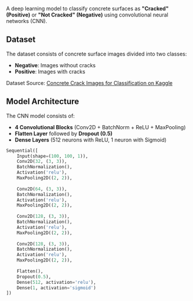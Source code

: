 A deep learning model to classify concrete surfaces as **"Cracked" (Positive)** or **"Not Cracked" (Negative)** using convolutional neural networks (CNN).

## Dataset
The dataset consists of concrete surface images divided into two classes:
- **Negative**: Images without cracks
- **Positive**: Images with cracks

Dataset Source: [Concrete Crack Images for Classification on Kaggle](https://www.kaggle.com/datasets/sdubey1/concrete-crack-images-for-classification)

## Model Architecture
The CNN model consists of:
- **4 Convolutional Blocks** (Conv2D + BatchNorm + ReLU + MaxPooling)
- **Flatten Layer** followed by **Dropout (0.5)**
- **Dense Layers** (512 neurons with ReLU, 1 neuron with Sigmoid)

```python
Sequential([
    Input(shape=(100, 100, 1)),
    Conv2D(32, (3, 3)),
    BatchNormalization(),
    Activation('relu'),
    MaxPooling2D((2, 2)),
    
    Conv2D(64, (3, 3)),
    BatchNormalization(),
    Activation('relu'),
    MaxPooling2D((2, 2)),
    
    Conv2D(128, (3, 3)),
    BatchNormalization(),
    Activation('relu'),
    MaxPooling2D((2, 2)),
    
    Conv2D(128, (3, 3)),
    BatchNormalization(),
    Activation('relu'),
    MaxPooling2D((2, 2)),
    
    Flatten(),
    Dropout(0.5),
    Dense(512, activation='relu'),
    Dense(1, activation='sigmoid')
])